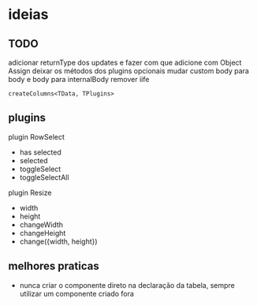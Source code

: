 # ideias

## TODO

adicionar returnType dos updates e fazer com que adicione com Object Assign
deixar os métodos dos plugins opcionais
mudar custom body para body e body para internalBody
remover iife

`createColumns<TData, TPlugins>`

## plugins

plugin RowSelect

- has selected
- selected
- toggleSelect
- toggleSelectAll

plugin Resize

- width
- height
- changeWidth
- changeHeight
- change({width, height})

## melhores praticas

- nunca criar o componente direto na declaração da tabela, sempre utilizar um componente criado fora
